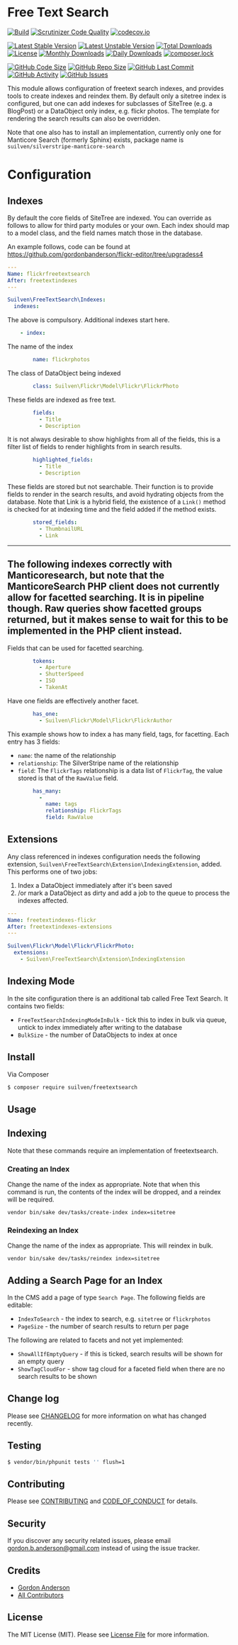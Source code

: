 # Free Text Search
[![Build](https://github.com/gordonbanderson/freetextsearch/actions/workflows/ci.yml/badge.svg)](https://github.com/gordonbanderson/freetextsearch/actions/workflows/ci.yml)
[![Scrutinizer Code Quality](https://scrutinizer-ci.com/g/gordonbanderson/freetextsearch/badges/quality-score.png?b=CODE_COVERAGE)](https://scrutinizer-ci.com/g/gordonbanderson/freetextsearch/?branch=CODE_COVERAGE)
[![codecov.io](https://codecov.io/github/gordonbanderson/freetextsearch/coverage.svg?branch=CODE_COVERAGE)](https://codecov.io/github/gordonbanderson/freetextsearch?branch=CODE_COVERAGE)

[![Latest Stable Version](https://poser.pugx.org/suilven/freetextsearch/version)](https://packagist.org/packages/suilven/freetextsearch)
[![Latest Unstable Version](https://poser.pugx.org/suilven/freetextsearch/v/unstable)](//packagist.org/packages/suilven/freetextsearch)
[![Total Downloads](https://poser.pugx.org/suilven/freetextsearch/downloads)](https://packagist.org/packages/suilven/freetextsearch)
[![License](https://poser.pugx.org/suilven/freetextsearch/license)](https://packagist.org/packages/suilven/freetextsearch)
[![Monthly Downloads](https://poser.pugx.org/suilven/freetextsearch/d/monthly)](https://packagist.org/packages/suilven/freetextsearch)
[![Daily Downloads](https://poser.pugx.org/suilven/freetextsearch/d/daily)](https://packagist.org/packages/suilven/freetextsearch)
[![composer.lock](https://poser.pugx.org/suilven/freetextsearch/composerlock)](https://packagist.org/packages/suilven/freetextsearch)

[![GitHub Code Size](https://img.shields.io/github/languages/code-size/gordonbanderson/freetextsearch)](https://github.com/gordonbanderson/freetextsearch)
[![GitHub Repo Size](https://img.shields.io/github/repo-size/gordonbanderson/freetextsearch)](https://github.com/gordonbanderson/freetextsearch)
[![GitHub Last Commit](https://img.shields.io/github/last-commit/gordonbanderson/freetextsearch)](https://github.com/gordonbanderson/freetextsearch)
[![GitHub Activity](https://img.shields.io/github/commit-activity/m/gordonbanderson/freetextsearch)](https://github.com/gordonbanderson/freetextsearch)
[![GitHub Issues](https://img.shields.io/github/issues/gordonbanderson/freetextsearch)](https://github.com/gordonbanderson/freetextsearch/issues)



This module allows configuration of freetext search indexes, and provides tools to create indexes and reindex them.
By default only a sitetree index is configured, but one can add indexes for subclasses of SiteTree (e.g. a BlogPost)
or a DataObject only index, e.g. flickr photos.  The template for rendering the search results can also be overridden.

Note that one also has to install an implementation, currently only one for Manticore Search (formerly Sphinx) exists,
package name is `suilven/silverstripe-manticore-search`

# Configuration
## Indexes
By default the core fields of SiteTree are indexed.  You can override as follows to allow for third party modules or
your own.  Each index should map to a model class, and the field names match those in the database.

An example follows, code can be found at https://github.com/gordonbanderson/flickr-editor/tree/upgradess4


```yml
---
Name: flickrfreetextsearch
After: freetextindexes
---

Suilven\FreeTextSearch\Indexes:
  indexes:
```
The above is compulsory.  Additional indexes start here.
```yml
    - index:
```
The name of the index
```yml
        name: flickrphotos
```
The class of DataObject being indexed
```yml
        class: Suilven\Flickr\Model\Flickr\FlickrPhoto
```
These fields are indexed as free text.
```yml       
        fields:
          - Title
          - Description
```
It is not always desirable to show highlights from all of the fields, this is a filter list of fields to render highlights
from in search results.
```yml
        highlighted_fields:
          - Title
          - Description
```
These fields are stored but not searchable.  Their function is to provide fields to render in the search results, and
avoid hydrating objects from the database.  Note that Link is a hybrid field, the existence of a `Link()` method is
checked for at indexing time and the field added if the method exists.
```yml
        stored_fields:
          - ThumbnailURL
          - Link
```
---
The following indexes correctly with Manticoresearch, but note that the ManticoreSearch PHP client does not currently
allow for facetted searching.  It is in pipeline though.  Raw queries show facetted groups returned, but it makes sense
to wait for this to be implemented in the PHP client instead.
---
Fields that can be used for facetted searching.  
```yml
        tokens:
          - Aperture
          - ShutterSpeed
          - ISO
          - TakenAt
```

Have one fields are effectively another facet.
```yml
        has_one:
          - Suilven\Flickr\Model\Flickr\FlickrAuthor

```
This example shows how to index a has many field, tags, for facetting.  Each entry has 3 fields:
* `name`: the name of the relationship
* `relationship`: The SilverStripe name of the relationship
* `field`: The `FlickrTags` relationship is a data list of `FlickrTag`, the value stored is that of the `RawValue` field.
```yml
        has_many:
          -
            name: tags
            relationship: FlickrTags
            field: RawValue

```

## Extensions
Any class referenced in indexes configuration needs the following extension, 
`Suilven\FreeTextSearch\Extension\IndexingExtension`, added.  This performs one of two jobs:
1) Index a DataObject immediately after it's been saved
2) /or mark a DataObject as dirty and add a job to the queue to process the indexes affected.

```yml
---
Name: freetextindexes-flickr
After: freetextindexes-extensions
---

Suilven\Flickr\Model\Flickr\FlickrPhoto:
  extensions:
    - Suilven\FreeTextSearch\Extension\IndexingExtension
```

## Indexing Mode
In the site configuration there is an additional tab called Free Text Search.  It contains two fields:

* `FreeTextSearchIndexingModeInBulk` - tick this to index in bulk via queue, untick to index immediately after writing
to the database
* `BulkSize` - the number of DataObjects to index at once

## Install
Via Composer

``` bash
$ composer require suilven/freetextsearch
```

## Usage

## Indexing
Note that these commands require an implementation of freetextsearch.

### Creating an Index
Change the name of the index as appropriate.  Note that when this command is run, the contents of the index will be
dropped, and a reindex will be required.
```
vendor bin/sake dev/tasks/create-index index=sitetree
```

### Reindexing an Index
Change the name of the index as appropriate.  This will reindex in bulk.
```
vendor bin/sake dev/tasks/reindex index=sitetree
```

## Adding a Search Page for an Index
In the CMS add a page of type `Search Page`.  The following fields are editable:
* `IndexToSearch` - the index to search, e.g. `sitetree` or `flickrphotos`
* `PageSize` - the number of search results to return per page

The following are related to facets and not yet implemented:
* `ShowAllIfEmptyQuery` - if this is ticked, search results will be shown for an empty query
* `ShowTagCloudFor` - show tag cloud for a faceted field when there are no search results to be shown
        

## Change log

Please see [CHANGELOG](CHANGELOG.md) for more information on what has changed recently.

## Testing

``` bash
$ vendor/bin/phpunit tests '' flush=1
```

## Contributing

Please see [CONTRIBUTING](CONTRIBUTING.md) and [CODE_OF_CONDUCT](CODE_OF_CONDUCT.md) for details.

## Security

If you discover any security related issues, please email gordon.b.anderson@gmail.com instead of using the issue tracker.

## Credits

- [Gordon Anderson][link-author]
- [All Contributors][link-contributors]

## License

The MIT License (MIT). Please see [License File](LICENSE.md) for more information.

[ico-version]: https://img.shields.io/packagist/v/suilven/freetextsearch.svg?style=flat-square
[ico-license]: https://img.shields.io/badge/license-MIT-brightgreen.svg?style=flat-square
[ico-travis]: https://img.shields.io/travis/suilven/freetextsearch/master.svg?style=flat-square
[ico-scrutinizer]: https://img.shields.io/scrutinizer/coverage/g/suilven/freetextsearch.svg?style=flat-square
[ico-code-quality]: https://img.shields.io/scrutinizer/g/suilven/freetextsearch.svg?style=flat-square
[ico-downloads]: https://img.shields.io/packagist/dt/suilven/freetextsearch.svg?style=flat-square

[link-packagist]: https://packagist.org/packages/suilven/freetextsearch
[link-downloads]: https://packagist.org/packages/suilven/freetextsearch
[link-author]: https://github.com/gordonbanderson
[link-contributors]: ../../contributors
